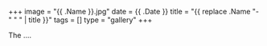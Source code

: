+++
image = "{{ .Name }}.jpg"
date = {{ .Date }}
title = "{{ replace .Name "-" " " | title }}"
tags = []
type = "gallery"
+++

The ....